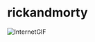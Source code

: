 # rickandmorty
![InternetGIF](https://user-images.githubusercontent.com/99292913/213897802-5e9e97bf-6408-41e7-b3f9-43653710a6ac.gif)
